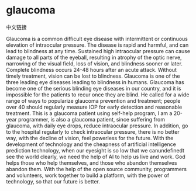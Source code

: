 # glaucoma

中文链接


Glaucoma is a common difficult eye disease with intermittent or continuous elevation of intraocular pressure. The disease is rapid and harmful, and can lead to blindness at any time. Sustained high intraocular pressure can cause damage to all parts of the eyeball, resulting in atrophy of the optic nerve, narrowing of the visual field, loss of vision, and blindness sooner or later. Complete blindness occurs 24-48 hours after an acute attack. Without timely treatment, vision can be lost to blindness. Glaucoma is one of the three leading eye diseases leading to blindness in humans. Glaucoma has become one of the serious blinding eye diseases in our country, and it is impossible for the patients to recur once they are blind. He called for a wide range of ways to popularize glaucoma prevention and treatment; people over 40 should regularly measure IOP for early detection and reasonable treatment. This is a glaucoma patient using self-help program, I am a 20-year programmer, is also a glaucoma patient, since suffering from glaucoma, with daily eye drops, reduce intraocular pressure. In addition, go to the hospital regularly to check intraocular pressure, there is no better way, with the decline of vision, feel powerless for the future. With the development of technology and the cheapness of artificial intelligence prediction technology, when our eyesight is so low that we canundefinedt see the world clearly, we need the help of AI to help us live and work. God helps those who help themselves, and those who abandon themselves abandon them. With the help of the open source community, programmers and volunteers, work together to build a platform, with the power of technology, so that our future is better.





